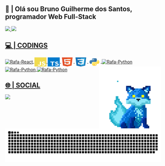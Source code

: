## 👋 | Olá sou Bruno Guilherme dos Santos, programador Web Full-Stack

<div style="display: inline_block">
  <a href="https://github.com/BRUNOQUI206">
  <img height="180em" src="https://github-readme-stats.vercel.app/api?username=BRUNOQUI206&show_icons=true&theme=github_dark&include_all_commits=true&count_private=true"/>
  <img height="160em" src="https://github-readme-stats.vercel.app/api/top-langs/?username=BRUNOQUI206&layout=compact&langs_count=6&theme=github_dark"/>
</div>

## 💻 | CODINGS
<div style="display: inline_block">
  <img align="center" alt="Rafa-React" height="30" width="40" src="https://cdn.jsdelivr.net/gh/devicons/devicon@latest/icons/angular/angular-original.svg">
  <img align="center" alt="Rafa-Js" height="30" width="40" src="https://raw.githubusercontent.com/devicons/devicon/master/icons/javascript/javascript-plain.svg">
  <img align="center" alt="Rafa-Ts" height="30" width="40" src="https://raw.githubusercontent.com/devicons/devicon/master/icons/typescript/typescript-plain.svg">
  <img align="center" alt="Rafa-HTML" height="30" width="40" src="https://raw.githubusercontent.com/devicons/devicon/master/icons/html5/html5-original.svg">
  <img align="center" alt="Rafa-CSS" height="30" width="40" src="https://raw.githubusercontent.com/devicons/devicon/master/icons/css3/css3-original.svg">
  <img align="center" alt="Rafa-Python" height="30" width="40" src="https://raw.githubusercontent.com/devicons/devicon/master/icons/python/python-original.svg">
  <img align="center" alt="Rafa-Python" height="30" width="40" src="https://cdn.jsdelivr.net/gh/devicons/devicon@latest/icons/mysql/mysql-original-wordmark.svg" />
  <img align="center" alt="Rafa-Python" height="30" width="40" src="https://cdn.jsdelivr.net/gh/devicons/devicon@latest/icons/sass/sass-original.svg" />
  <img align="center" alt="Rafa-Python" height="30" width="40" src="https://cdn.jsdelivr.net/gh/devicons/devicon@latest/icons/php/php-original.svg" />
  <img align="right" alt="GIF" height="200" width="200" src="fox.gif">
</div>

## 🌐 | SOCIAL
<div style="display: inline_block">
  <a href="http://www.linkedin.com/in/brunogs-developer-full-stack" target="_blank"><img src="https://img.shields.io/badge/-LinkedIn-%230077B5?style=for-the-badge&logo=linkedin&logoColor=white" target="_blank"></a>
</div>

<picture>
  <source
    media="(prefers-color-scheme: dark)"
    srcset="https://raw.githubusercontent.com/GabrielVitorGL/GabrielVitorGL/output/github-contribution-grid-snake-dark.svg"
  />
  <source
    media="(prefers-color-scheme: light)"
    srcset="https://raw.githubusercontent.com/GabrielVitorGL/GabrielVitorGL/output/github-contribution-grid-snake.svg"
  />
  <img
    alt="github contribution grid snake animation"
    src="https://raw.githubusercontent.com/GabrielVitorGL/GabrielVitorGL/output/github-contribution-grid-snake.svg"
  />
</picture>
